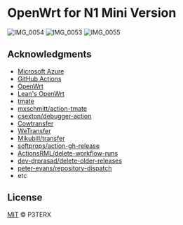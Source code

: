 # OpenWrt for N1 Mini Version   
![IMG_0054](https://user-images.githubusercontent.com/48685934/121354180-3863b000-c961-11eb-831e-761cc759fffb.PNG)
![IMG_0053](https://user-images.githubusercontent.com/48685934/121354132-2c77ee00-c961-11eb-9ce1-b8bd8c0a951e.PNG)
![IMG_0055](https://user-images.githubusercontent.com/48685934/121354231-431e4500-c961-11eb-8709-075da6f7d337.PNG)


## Acknowledgments

- [Microsoft Azure](https://azure.microsoft.com)
- [GitHub Actions](https://github.com/features/actions)
- [OpenWrt](https://github.com/openwrt/openwrt)
- [Lean's OpenWrt](https://github.com/coolsnowwolf/lede)
- [tmate](https://github.com/tmate-io/tmate)
- [mxschmitt/action-tmate](https://github.com/mxschmitt/action-tmate)
- [csexton/debugger-action](https://github.com/csexton/debugger-action)
- [Cowtransfer](https://cowtransfer.com)
- [WeTransfer](https://wetransfer.com/)
- [Mikubill/transfer](https://github.com/Mikubill/transfer)
- [softprops/action-gh-release](https://github.com/softprops/action-gh-release)
- [ActionsRML/delete-workflow-runs](https://github.com/ActionsRML/delete-workflow-runs)
- [dev-drprasad/delete-older-releases](https://github.com/dev-drprasad/delete-older-releases)
- [peter-evans/repository-dispatch](https://github.com/peter-evans/repository-dispatch)
- etc

## License

[MIT](https://github.com/P3TERX/Actions-OpenWrt/blob/main/LICENSE) © P3TERX
